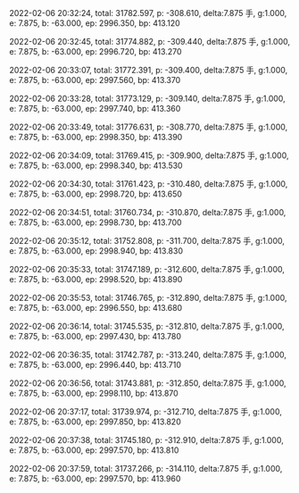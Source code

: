 2022-02-06 20:32:24, total: 31782.597, p: -308.610, delta:7.875 手, g:1.000, e: 7.875, b: -63.000, ep: 2996.350, bp: 413.120

2022-02-06 20:32:45, total: 31774.882, p: -309.440, delta:7.875 手, g:1.000, e: 7.875, b: -63.000, ep: 2996.720, bp: 413.270

2022-02-06 20:33:07, total: 31772.391, p: -309.400, delta:7.875 手, g:1.000, e: 7.875, b: -63.000, ep: 2997.560, bp: 413.370

2022-02-06 20:33:28, total: 31773.129, p: -309.140, delta:7.875 手, g:1.000, e: 7.875, b: -63.000, ep: 2997.740, bp: 413.360

2022-02-06 20:33:49, total: 31776.631, p: -308.770, delta:7.875 手, g:1.000, e: 7.875, b: -63.000, ep: 2998.350, bp: 413.390

2022-02-06 20:34:09, total: 31769.415, p: -309.900, delta:7.875 手, g:1.000, e: 7.875, b: -63.000, ep: 2998.340, bp: 413.530

2022-02-06 20:34:30, total: 31761.423, p: -310.480, delta:7.875 手, g:1.000, e: 7.875, b: -63.000, ep: 2998.720, bp: 413.650

2022-02-06 20:34:51, total: 31760.734, p: -310.870, delta:7.875 手, g:1.000, e: 7.875, b: -63.000, ep: 2998.730, bp: 413.700

2022-02-06 20:35:12, total: 31752.808, p: -311.700, delta:7.875 手, g:1.000, e: 7.875, b: -63.000, ep: 2998.940, bp: 413.830

2022-02-06 20:35:33, total: 31747.189, p: -312.600, delta:7.875 手, g:1.000, e: 7.875, b: -63.000, ep: 2998.520, bp: 413.890

2022-02-06 20:35:53, total: 31746.765, p: -312.890, delta:7.875 手, g:1.000, e: 7.875, b: -63.000, ep: 2996.550, bp: 413.680

2022-02-06 20:36:14, total: 31745.535, p: -312.810, delta:7.875 手, g:1.000, e: 7.875, b: -63.000, ep: 2997.430, bp: 413.780

2022-02-06 20:36:35, total: 31742.787, p: -313.240, delta:7.875 手, g:1.000, e: 7.875, b: -63.000, ep: 2996.440, bp: 413.710

2022-02-06 20:36:56, total: 31743.881, p: -312.850, delta:7.875 手, g:1.000, e: 7.875, b: -63.000, ep: 2998.110, bp: 413.870

2022-02-06 20:37:17, total: 31739.974, p: -312.710, delta:7.875 手, g:1.000, e: 7.875, b: -63.000, ep: 2997.850, bp: 413.820

2022-02-06 20:37:38, total: 31745.180, p: -312.910, delta:7.875 手, g:1.000, e: 7.875, b: -63.000, ep: 2997.570, bp: 413.810

2022-02-06 20:37:59, total: 31737.266, p: -314.110, delta:7.875 手, g:1.000, e: 7.875, b: -63.000, ep: 2997.570, bp: 413.960